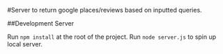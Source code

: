 #Server to return google places/reviews based on inputted queries.

##Development Server

Run `npm install` at the root of the project. Run `node server.js` to spin up local server.